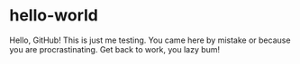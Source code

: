 # hello-world
Hello, GitHub!
This is just me testing.
You came here by mistake or because you are procrastinating. Get back to work, you lazy bum!

